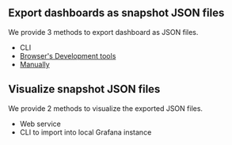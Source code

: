 ## Export dashboards as snapshot JSON files

We provide 3 methods to export dashboard as JSON files.

* CLI
* [Browser's Development tools](scripts/README.md)
* [Manually](docs/manual-export.md)

## Visualize snapshot JSON files

We provide 2 methods to visualize the exported JSON files.

* Web service
* CLI to import into local Grafana instance

